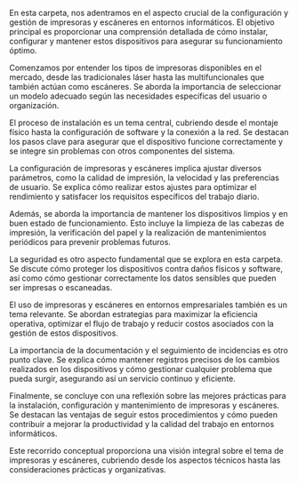 En esta carpeta, nos adentramos en el aspecto crucial de la configuración y gestión de impresoras y escáneres en entornos informáticos. El objetivo principal es proporcionar una comprensión detallada de cómo instalar, configurar y mantener estos dispositivos para asegurar su funcionamiento óptimo.

Comenzamos por entender los tipos de impresoras disponibles en el mercado, desde las tradicionales láser hasta las multifuncionales que también actúan como escáneres. Se aborda la importancia de seleccionar un modelo adecuado según las necesidades específicas del usuario o organización.

El proceso de instalación es un tema central, cubriendo desde el montaje físico hasta la configuración de software y la conexión a la red. Se destacan los pasos clave para asegurar que el dispositivo funcione correctamente y se integre sin problemas con otros componentes del sistema.

La configuración de impresoras y escáneres implica ajustar diversos parámetros, como la calidad de impresión, la velocidad y las preferencias de usuario. Se explica cómo realizar estos ajustes para optimizar el rendimiento y satisfacer los requisitos específicos del trabajo diario.

Además, se aborda la importancia de mantener los dispositivos limpios y en buen estado de funcionamiento. Esto incluye la limpieza de las cabezas de impresión, la verificación del papel y la realización de mantenimientos periódicos para prevenir problemas futuros.

La seguridad es otro aspecto fundamental que se explora en esta carpeta. Se discute cómo proteger los dispositivos contra daños físicos y software, así como cómo gestionar correctamente los datos sensibles que pueden ser impresas o escaneadas.

El uso de impresoras y escáneres en entornos empresariales también es un tema relevante. Se abordan estrategias para maximizar la eficiencia operativa, optimizar el flujo de trabajo y reducir costos asociados con la gestión de estos dispositivos.

La importancia de la documentación y el seguimiento de incidencias es otro punto clave. Se explica cómo mantener registros precisos de los cambios realizados en los dispositivos y cómo gestionar cualquier problema que pueda surgir, asegurando así un servicio continuo y eficiente.

Finalmente, se concluye con una reflexión sobre las mejores prácticas para la instalación, configuración y mantenimiento de impresoras y escáneres. Se destacan las ventajas de seguir estos procedimientos y cómo pueden contribuir a mejorar la productividad y la calidad del trabajo en entornos informáticos.

Este recorrido conceptual proporciona una visión integral sobre el tema de impresoras y escáneres, cubriendo desde los aspectos técnicos hasta las consideraciones prácticas y organizativas.
